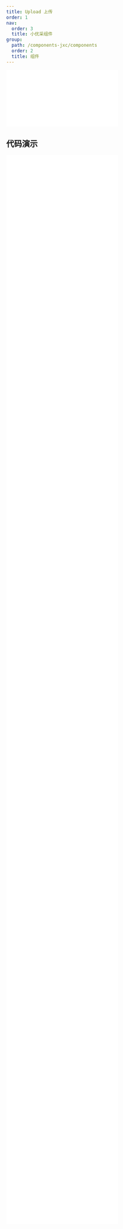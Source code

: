 ```yaml
---
title: Upload 上传
order: 1
nav:
  order: 3
  title: 小优采组件
group:
  path: /components-jxc/components
  order: 2
  title: 组件
---
```


<div>
<embed src="@docs-common/upload/index.md"></embed>
</div>
        
## 代码演示

<Row gutter=8>

  <Col span=12>
    
  <div class="code-box"><embed src="@abiz-rc-jxc/upload/demo/avatar-upload-jxc.md"></embed></div>
          
  <div class="code-box"><embed src="@abiz-rc-jxc/upload/demo/crop-image-upload-jxc.md"></embed></div>
          
  <div class="code-box"><embed src="@abiz-rc-jxc/upload/demo/defaultFileList-upload-jxc.md"></embed></div>
          
  <div class="code-box"><embed src="@abiz-rc-jxc/upload/demo/drag-sorting-upload-jxc.md"></embed></div>
          
  <div class="code-box"><embed src="@abiz-rc-jxc/upload/demo/file-type-upload-jxc.md"></embed></div>
          
  <div class="code-box"><embed src="@abiz-rc-jxc/upload/demo/picture-card-upload-jxc.md"></embed></div>
          
  <div class="code-box"><embed src="@abiz-rc-jxc/upload/demo/preview-file-upload-jxc.md"></embed></div>
          
  <div class="code-box"><embed src="@abiz-rc-jxc/upload/demo/upload-custom-action-icon-upload-jxc.md"></embed></div>
          
  <div class="code-box"><embed src="@abiz-rc-jxc/upload/demo/upload-png-only-upload-jxc.md"></embed></div>
          
  </Col>
          
  <Col span=12>
    
  <div class="code-box"><embed src="@abiz-rc-jxc/upload/demo/basic-upload-jxc.md"></embed></div>
          
  <div class="code-box"><embed src="@abiz-rc-jxc/upload/demo/customize-progress-bar-upload-jxc.md"></embed></div>
          
  <div class="code-box"><embed src="@abiz-rc-jxc/upload/demo/directory-upload-jxc.md"></embed></div>
          
  <div class="code-box"><embed src="@abiz-rc-jxc/upload/demo/drag-upload-jxc.md"></embed></div>
          
  <div class="code-box"><embed src="@abiz-rc-jxc/upload/demo/fileList-upload-jxc.md"></embed></div>
          
  <div class="code-box"><embed src="@abiz-rc-jxc/upload/demo/picture-style-upload-jxc.md"></embed></div>
          
  <div class="code-box"><embed src="@abiz-rc-jxc/upload/demo/transform-file-upload-jxc.md"></embed></div>
          
  <div class="code-box"><embed src="@abiz-rc-jxc/upload/demo/upload-manually-upload-jxc.md"></embed></div>
          
  <div class="code-box"><embed src="@abiz-rc-jxc/upload/demo/upload-with-aliyun-oss-upload-jxc.md"></embed></div>
          
  </Col>
          
</Row>
        
<div><embed src="@docs-common/upload/index-api.md"></embed><div>
        